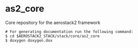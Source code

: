 # as2_core

Core repository for the aerostack2 framework


```
# For generating documentation run the following command:
$ cd $AEROSTACK2_STACK/stack/core/as2_core
$ doxygen doxygen.dox
```